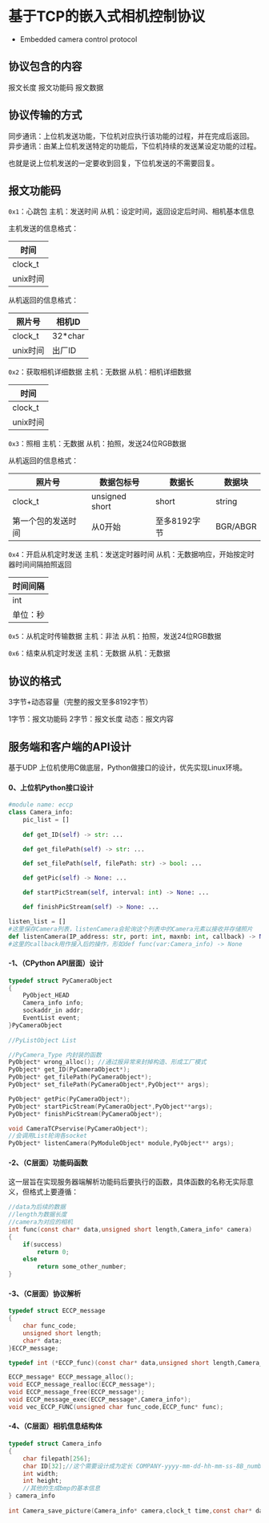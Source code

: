 # 基于TCP的嵌入式相机控制协议

- Embedded camera control protocol

## 协议包含的内容

报文长度
报文功能码
报文数据

## 协议传输的方式

同步通讯：上位机发送功能，下位机对应执行该功能的过程，并在完成后返回。
异步通讯：由某上位机发送特定的功能后，下位机持续的发送某设定功能的过程。

也就是说上位机发送的一定要收到回复，下位机发送的不需要回复。

## 报文功能码

`0x1`：心跳包
主机：发送时间
从机：设定时间，返回设定后时间、相机基本信息

主机发送的信息格式：

| 时间     |
| -------- |
| clock_t  |
| unix时间 |

从机返回的信息格式：

| 照片号   | 相机ID  |
| -------- | ------- |
| clock_t  | 32*char |
| unix时间 | 出厂ID  |

`0x2`：获取相机详细数据
主机：无数据
从机：相机详细数据

| 时间     |
| -------- |
| clock_t  |
| unix时间 |

`0x3`：照相
主机：无数据
从机：拍照，发送24位RGB数据

从机返回的信息格式：

| 照片号             | 数据包标号     | 数据长       | 数据块   |
| ------------------ | -------------- | ------------ | -------- |
| clock_t            | unsigned short | short        | string   |
| 第一个包的发送时间 | 从0开始        | 至多8192字节 | BGR/ABGR |

`0x4`：开启从机定时发送
主机：发送定时器时间
从机：无数据响应，开始按定时器时间间隔拍照返回

| 时间间隔 |
| -------- |
| int      |
| 单位：秒 |

`0x5`：从机定时传输数据
主机：非法
从机：拍照，发送24位RGB数据

`0x6`：结束从机定时发送
主机：无数据
从机：无数据

## 协议的格式

3字节+动态容量（完整的报文至多8192字节）

1字节：报文功能码
2字节：报文长度
动态：报文内容

## 服务端和客户端的API设计

基于UDP
上位机使用C做底层，Python做接口的设计，优先实现Linux环境。

#### 0、上位机Python接口设计

```Python
#module name: eccp
class Camera_info:
    pic_list = []
    
    def get_ID(self) -> str: ...

    def get_filePath(self) -> str: ...

    def set_filePath(self, filePath: str) -> bool: ...

    def getPic(self) -> None: ...

    def startPicStream(self, interval: int) -> None: ...

    def finishPicStream(self) -> None: ...

listen_list = []
#这里保存Camera列表，listenCamera会轮询这个列表中的Camera元素以接收并存储照片
def listenCamera(IP_address: str, port: int, maxnb: int, callback) -> None: ...
#这里的callback用作接入后的操作，形如def func(var:Camera_info) -> None
```

#### -1、（CPython API层面）设计

```c
typedef struct PyCameraObject
{
    PyObject_HEAD
	Camera_info info;
    sockaddr_in addr;
    EventList event;
}PyCameraObject
    
//PyListObject List

//PyCamera_Type 内封装的函数
PyObject* wrong_alloc(); //通过报异常来封掉构造、形成工厂模式
PyObject* get_ID(PyCameraObject*);
PyObject* get_filePath(PyCameraObject*);
PyObject* set_filePath(PyCameraObject*,PyObject** args);

PyObject* getPic(PyCameraObject*);
PyObject* startPicStream(PyCameraObject*,PyObject**args);
PyObject* finishPicStream(PyCameraObject*);

void CameraTCPservise(PyCameraObject*);
//会调用List轮询各socket
PyObject* listenCamera(PyModuleObject* module,PyObject** args);
```

#### -2、（C层面）功能码函数

这一层旨在实现服务器端解析功能码后要执行的函数，具体函数的名称无实际意义，但格式上要遵循：

```C
//data为后续的数据
//length为数据长度
//camera为对应的相机
int func(const char* data,unsigned short length,Camera_info* camera)
{
	if(success)
        return 0;
    else
        return some_other_number;
}
```



#### -3、（C层面）协议解析

```C
typedef struct ECCP_message
{
    char func_code;
    unsigned short length;
    char* data;
}ECCP_message;

typedef int (*ECCP_func)(const char* data,unsigned short length,Camera_info* camera);

ECCP_message* ECCP_message_alloc();
void ECCP_message_realloc(ECCP_message*);
void ECCP_message_free(ECCP_message*);
void ECCP_message_exec(ECCP_message*,Camera_info*);
void vec_ECCP_FUNC(unsigned char func_code,ECCP_func* func);
```

#### -4、（C层面）相机信息结构体

```C
typedef struct Camera_info
{
	char filepath[256];
	char ID[32];//这个需要设计成为定长 COMPANY-yyyy-mm-dd-hh-mm-ss-8B_number-防伪标识位（模运算）
	int width;
	int height;
    //其他的生成bmp的基本信息
} camera_info
    
int Camera_save_picture(Camera_info* camera,clock_t time,const char* data);
```
